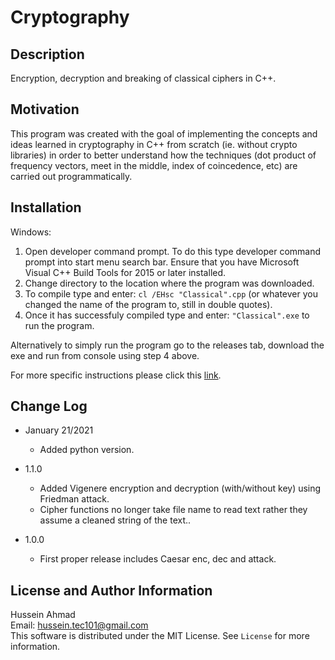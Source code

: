 # Cryptography

## Description
Encryption, decryption and breaking of classical ciphers in C++.

## Motivation
This program was created with the goal of implementing the concepts and ideas learned in cryptography in C++ from scratch (ie. without crypto libraries)
in order to better understand how the techniques (dot product of frequency vectors, meet in the middle, index of coincedence, etc) are carried out programmatically.
## Installation
Windows:
1. Open developer command prompt. To do this type developer command prompt into start menu search bar. Ensure that you have Microsoft Visual C++ Build Tools for 2015 or later installed.
2. Change directory to the location where the program was downloaded. 
3. To compile type and enter: `cl /EHsc "Classical".cpp` (or whatever you changed the name of the program to, still in double quotes).
4. Once it has successfuly compiled type and enter: `"Classical".exe` to run the program.

Alternatively to simply run the program go to the releases tab, download the exe and run from console using step 4 above.

For more specific instructions please click this [link](https://msdn.microsoft.com/en-ca/library/ms235639.aspx).

## Change Log
* January 21/2021
  * Added python version.

* 1.1.0
  * Added Vigenere encryption and decryption (with/without key) using Friedman attack.
  * Cipher functions no longer  take file name to read text rather they assume a cleaned string of the text..


* 1.0.0
  * First proper release includes Caesar enc, dec and attack.

## License and Author Information
Hussein Ahmad  
Email: <hussein.tec101@gmail.com>  
This software is distributed under the MIT License. See `License` for more information.

